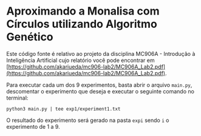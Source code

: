 # Aproximando a Monalisa com Círculos utilizando Algoritmo Genético

Este código fonte é relativo ao projeto da disciplina MC906A - Introdução à Inteligência Artificial cujo relatório você pode encontrar em [https://github.com/akariueda/mc906-lab2/MC906A_Lab2.pdf](https://github.com/akariueda/mc906-lab2/MC906A_Lab2.pdf).

Para executar cada um dos 9 experimentos, basta abrir o arquivo `main.py`, descomentar o experimento que deseja e executar o seguinte comando no terminal:
```
python3 main.py | tee exp1/experiment1.txt
```

O resultado do experimento será gerado na pasta `expi` sendo `i` o experimento de 1 a 9.